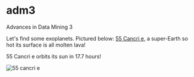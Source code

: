 # adm3
Advances in Data Mining 3

Let's find some exoplanets. Pictured below: [55 Cancri e](https://www.wikiwand.com/en/55_Cancri_e), a super-Earth so hot its surface is all molten lava! 

55 Cancri e orbits its sun in 17.7 hours!

![55 cancri e](https://user-images.githubusercontent.com/44651818/144745366-d7548128-e595-4f40-8972-f24b6f97a0d2.jpeg)
